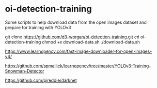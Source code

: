 # oi-detection-training

Some scripts to help download data from the open images dataset and prepare for training with YOLOv3

git clone https://github.com/d3-worgan/oi-detection-training.git
cd oi-detection-training
chmod +x download-data.sh
./download-data.sh


https://www.learnopencv.com/fast-image-downloader-for-open-images-v4/

https://github.com/spmallick/learnopencv/tree/master/YOLOv3-Training-Snowman-Detector

https://github.com/pjreddie/darknet